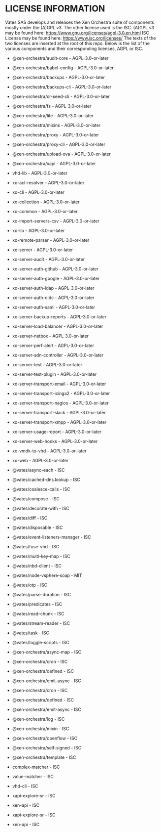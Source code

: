 # LICENSE INFORMATION

Vates SAS develops and releases the Xen Orchestra suite of components mostly under the (A)GPL v3. The other license used is the ISC.
(A)GPL v3 may be found here: https://www.gnu.org/licenses/agpl-3.0.en.html
ISC License may be found here: https://www.isc.org/licenses/
The texts of the two licenses are inserted at the root of this repo.
Below is the list of the various components and their corresponding licenses, AGPL or ISC.


- @xen-orchestra/audit-core - AGPL-3.0-or-later
- @xen-orchestra/babel-config - AGPL-3.0-or-later
- @xen-orchestra/backups - AGPL-3.0-or-later
- @xen-orchestra/backups-cli - AGPL-3.0-or-later
- @xen-orchestra/cr-seed-cli - AGPL-3.0-or-later
- @xen-orchestra/fs - AGPL-3.0-or-later
- @xen-orchestra/lite - AGPL-3.0-or-later
- @xen-orchestra/mixins - AGPL-3.0-or-later
- @xen-orchestra/proxy - AGPL-3.0-or-later
- @xen-orchestra/proxy-cli - AGPL-3.0-or-later
- @xen-orchestra/upload-ova - AGPL-3.0-or-later
- @xen-orchestra/xapi - AGPL-3.0-or-later
- vhd-lib - AGPL-3.0-or-later
- xo-acl-resolver - AGPL-3.0-or-later
- xo-cli - AGPL-3.0-or-later
- xo-collection - AGPL-3.0-or-later
- xo-common - AGPL-3.0-or-later
- xo-import-servers-csv - AGPL-3.0-or-later
- xo-lib - AGPL-3.0-or-later
- xo-remote-parser - AGPL-3.0-or-later
- xo-server - AGPL-3.0-or-later
- xo-server-audit - AGPL-3.0-or-later
- xo-server-auth-github - AGPL-3.0-or-later
- xo-server-auth-google - AGPL-3.0-or-later
- xo-server-auth-ldap - AGPL-3.0-or-later
- xo-server-auth-oidc - AGPL-3.0-or-later
- xo-server-auth-saml - AGPL-3.0-or-later
- xo-server-backup-reports - AGPL-3.0-or-later
- xo-server-load-balancer - AGPL-3.0-or-later
- xo-server-netbox - AGPL-3.0-or-later
- xo-server-perf-alert - AGPL-3.0-or-later
- xo-server-sdn-controller - AGPL-3.0-or-later
- xo-server-test - AGPL-3.0-or-later
- xo-server-test-plugin - AGPL-3.0-or-later
- xo-server-transport-email - AGPL-3.0-or-later
- xo-server-transport-icinga2 - AGPL-3.0-or-later
- xo-server-transport-nagios - AGPL-3.0-or-later
- xo-server-transport-slack - AGPL-3.0-or-later
- xo-server-transport-xmpp - AGPL-3.0-or-later
- xo-server-usage-report - AGPL-3.0-or-later
- xo-server-web-hooks - AGPL-3.0-or-later
- xo-vmdk-to-vhd - AGPL-3.0-or-later
- xo-web - AGPL-3.0-or-later


- @vates/async-each - ISC
- @vates/cached-dns.lookup - ISC
- @vates/coalesce-calls - ISC
- @vates/compose - ISC
- @vates/decorate-with - ISC
- @vates/diff - ISC
- @vates/disposable - ISC
- @vates/event-listeners-manager - ISC
- @vates/fuse-vhd - ISC
- @vates/multi-key-map - ISC
- @vates/nbd-client - ISC
- @vates/node-vsphere-soap - MIT
- @vates/otp - ISC
- @vates/parse-duration - ISC
- @vates/predicates - ISC
- @vates/read-chunk - ISC
- @vates/stream-reader - ISC
- @vates/task - ISC
- @vates/toggle-scripts - ISC
- @xen-orchestra/async-map - ISC
- @xen-orchestra/cron - ISC
- @xen-orchestra/defined - ISC
- @xen-orchestra/emit-async - ISC
- @xen-orchestra/cron - ISC
- @xen-orchestra/defined - ISC
- @xen-orchestra/emit-async - ISC
- @xen-orchestra/log - ISC
- @xen-orchestra/mixin - ISC
- @xen-orchestra/openflow - ISC
- @xen-orchestra/self-signed - ISC
- @xen-orchestra/template - ISC
- complex-matcher - ISC
- value-matcher - ISC
- vhd-cli - ISC
- xapi-explore-sr - ISC
- xen-api - ISC
- xapi-explore-sr - ISC
- xen-api - ISC
